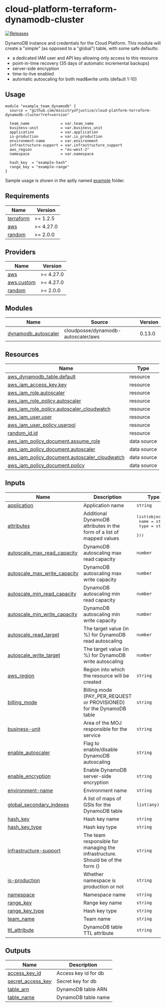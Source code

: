 # cloud-platform-terraform-dynamodb-cluster

[![Releases](https://img.shields.io/github/release/ministryofjustice/cloud-platform-terraform-dynamodb-cluster/all.svg?style=flat-square)](https://github.com/ministryofjustice/cloud-platform-terraform-dynamodb-cluster/releases)

DynamoDB instance and credentials for the Cloud Platform.
This module will create a "simple" (as opposed to a "global") table, with some safe defaults:
 - a dedicated IAM user and API key allowing only access to this resource
 - point-in-time recovery (35 days of automatic incremental backups)
 - server-side encryption
 - time-to-live enabled
 - automatic autoscaling for both read&write units (default 1-10)

## Usage

```hcl
module "example_team_dynamodb" {
  source = "github.com/ministryofjustice/cloud-platform-terraform-dynamodb-cluster?ref=version"

  team_name              = var.team_name
  business-unit          = var.business_unit
  application            = var.application
  is-production          = var.is_production
  environment-name       = var.environment
  infrastructure-support = var.infrastructure_support
  aws_region             = "eu-west-2"
  namespace              = var.namespace

  hash_key  = "example-hash"
  range_key = "example-range"
}
```

Sample usage is shown in the aptly named [example](example) folder.

<!-- BEGIN_TF_DOCS -->
## Requirements

| Name | Version |
|------|---------|
| <a name="requirement_terraform"></a> [terraform](#requirement\_terraform) | >= 1.2.5 |
| <a name="requirement_aws"></a> [aws](#requirement\_aws) | >= 4.27.0 |
| <a name="requirement_random"></a> [random](#requirement\_random) | >= 2.0.0 |

## Providers

| Name | Version |
|------|---------|
| <a name="provider_aws"></a> [aws](#provider\_aws) | >= 4.27.0 |
| <a name="provider_aws.custom"></a> [aws.custom](#provider\_aws.custom) | >= 4.27.0 |
| <a name="provider_random"></a> [random](#provider\_random) | >= 2.0.0 |

## Modules

| Name | Source | Version |
|------|--------|---------|
| <a name="module_dynamodb_autoscaler"></a> [dynamodb\_autoscaler](#module\_dynamodb\_autoscaler) | cloudposse/dynamodb-autoscaler/aws | 0.13.0 |

## Resources

| Name | Type |
|------|------|
| [aws_dynamodb_table.default](https://registry.terraform.io/providers/hashicorp/aws/latest/docs/resources/dynamodb_table) | resource |
| [aws_iam_access_key.key](https://registry.terraform.io/providers/hashicorp/aws/latest/docs/resources/iam_access_key) | resource |
| [aws_iam_role.autoscaler](https://registry.terraform.io/providers/hashicorp/aws/latest/docs/resources/iam_role) | resource |
| [aws_iam_role_policy.autoscaler](https://registry.terraform.io/providers/hashicorp/aws/latest/docs/resources/iam_role_policy) | resource |
| [aws_iam_role_policy.autoscaler_cloudwatch](https://registry.terraform.io/providers/hashicorp/aws/latest/docs/resources/iam_role_policy) | resource |
| [aws_iam_user.user](https://registry.terraform.io/providers/hashicorp/aws/latest/docs/resources/iam_user) | resource |
| [aws_iam_user_policy.userpol](https://registry.terraform.io/providers/hashicorp/aws/latest/docs/resources/iam_user_policy) | resource |
| [random_id.id](https://registry.terraform.io/providers/hashicorp/random/latest/docs/resources/id) | resource |
| [aws_iam_policy_document.assume_role](https://registry.terraform.io/providers/hashicorp/aws/latest/docs/data-sources/iam_policy_document) | data source |
| [aws_iam_policy_document.autoscaler](https://registry.terraform.io/providers/hashicorp/aws/latest/docs/data-sources/iam_policy_document) | data source |
| [aws_iam_policy_document.autoscaler_cloudwatch](https://registry.terraform.io/providers/hashicorp/aws/latest/docs/data-sources/iam_policy_document) | data source |
| [aws_iam_policy_document.policy](https://registry.terraform.io/providers/hashicorp/aws/latest/docs/data-sources/iam_policy_document) | data source |

## Inputs

| Name | Description | Type | Default | Required |
|------|-------------|------|---------|:--------:|
| <a name="input_application"></a> [application](#input\_application) | Application name | `string` | n/a | yes |
| <a name="input_attributes"></a> [attributes](#input\_attributes) | Additional DynamoDB attributes in the form of a list of mapped values | <pre>list(object({<br>    name = string<br>    type = string<br>  }))</pre> | `[]` | no |
| <a name="input_autoscale_max_read_capacity"></a> [autoscale\_max\_read\_capacity](#input\_autoscale\_max\_read\_capacity) | DynamoDB autoscaling max read capacity | `number` | `10` | no |
| <a name="input_autoscale_max_write_capacity"></a> [autoscale\_max\_write\_capacity](#input\_autoscale\_max\_write\_capacity) | DynamoDB autoscaling max write capacity | `number` | `10` | no |
| <a name="input_autoscale_min_read_capacity"></a> [autoscale\_min\_read\_capacity](#input\_autoscale\_min\_read\_capacity) | DynamoDB autoscaling min read capacity | `number` | `1` | no |
| <a name="input_autoscale_min_write_capacity"></a> [autoscale\_min\_write\_capacity](#input\_autoscale\_min\_write\_capacity) | DynamoDB autoscaling min write capacity | `number` | `1` | no |
| <a name="input_autoscale_read_target"></a> [autoscale\_read\_target](#input\_autoscale\_read\_target) | The target value (in %) for DynamoDB read autoscaling | `number` | `50` | no |
| <a name="input_autoscale_write_target"></a> [autoscale\_write\_target](#input\_autoscale\_write\_target) | The target value (in %) for DynamoDB write autoscaling | `number` | `50` | no |
| <a name="input_aws_region"></a> [aws\_region](#input\_aws\_region) | Region into which the resource will be created | `string` | `"eu-west-2"` | no |
| <a name="input_billing_mode"></a> [billing\_mode](#input\_billing\_mode) | Billing mode (PAY\_PER\_REQUEST or PROVISIONED) for the DynamoDB table | `string` | `"PROVISIONED"` | no |
| <a name="input_business-unit"></a> [business-unit](#input\_business-unit) | Area of the MOJ responsible for the service | `string` | `"mojdigital"` | no |
| <a name="input_enable_autoscaler"></a> [enable\_autoscaler](#input\_enable\_autoscaler) | Flag to enable/disable DynamoDB autoscaling | `string` | `"true"` | no |
| <a name="input_enable_encryption"></a> [enable\_encryption](#input\_enable\_encryption) | Enable DynamoDB server-side encryption | `string` | `"true"` | no |
| <a name="input_environment-name"></a> [environment-name](#input\_environment-name) | Environment name | `string` | n/a | yes |
| <a name="input_global_secondary_indexes"></a> [global\_secondary\_indexes](#input\_global\_secondary\_indexes) | A list of maps of GSIs for the DynamoDB table | `list(any)` | `[]` | no |
| <a name="input_hash_key"></a> [hash\_key](#input\_hash\_key) | Hash key name | `string` | n/a | yes |
| <a name="input_hash_key_type"></a> [hash\_key\_type](#input\_hash\_key\_type) | Hash key type | `string` | `"S"` | no |
| <a name="input_infrastructure-support"></a> [infrastructure-support](#input\_infrastructure-support) | The team responsible for managing the infrastructure. Should be of the form <team-name> (<team-email>) | `string` | n/a | yes |
| <a name="input_is-production"></a> [is-production](#input\_is-production) | Whether namespace is production or not | `string` | `"false"` | no |
| <a name="input_namespace"></a> [namespace](#input\_namespace) | Namespace name | `string` | n/a | yes |
| <a name="input_range_key"></a> [range\_key](#input\_range\_key) | Range key name | `string` | `""` | no |
| <a name="input_range_key_type"></a> [range\_key\_type](#input\_range\_key\_type) | Hash key type | `string` | `"S"` | no |
| <a name="input_team_name"></a> [team\_name](#input\_team\_name) | Team name | `string` | n/a | yes |
| <a name="input_ttl_attribute"></a> [ttl\_attribute](#input\_ttl\_attribute) | DynamoDB table TTL attribute | `string` | `"Expires"` | no |

## Outputs

| Name | Description |
|------|-------------|
| <a name="output_access_key_id"></a> [access\_key\_id](#output\_access\_key\_id) | Access key id for db |
| <a name="output_secret_access_key"></a> [secret\_access\_key](#output\_secret\_access\_key) | Secret key for db |
| <a name="output_table_arn"></a> [table\_arn](#output\_table\_arn) | DynamoDB table ARN |
| <a name="output_table_name"></a> [table\_name](#output\_table\_name) | DynamoDB table name |
<!-- END_TF_DOCS -->
